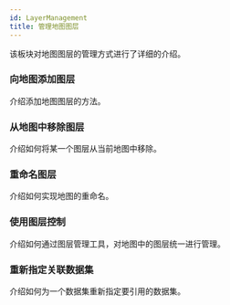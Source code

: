 ```yaml
---
id: LayerManagement
title: 管理地图图层
---
```

该板块对地图图层的管理方式进行了详细的介绍。



### 向地图添加图层

介绍添加地图图层的方法。



### 从地图中移除图层

介绍如何将某一个图层从当前地图中移除。



### 重命名图层


介绍如何实现地图的重命名。



### 使用图层控制

介绍如何通过图层管理工具，对地图中的图层统一进行管理。



### 重新指定关联数据集

介绍如何为一个数据集重新指定要引用的数据集。

